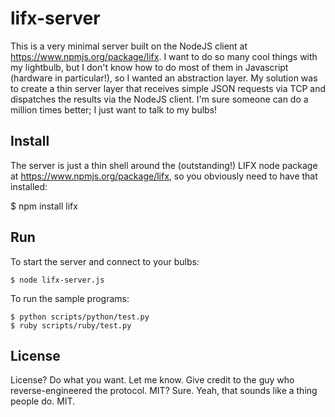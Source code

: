 # lifx-server

This is a very minimal server built on the NodeJS client at https://www.npmjs.org/package/lifx. I want to do so many cool things with my lightbulb, but I don't know how to do most of them in Javascript (hardware in particular!), so I wanted an abstraction layer. My solution was to create a thin server layer that receives simple JSON requests via TCP and dispatches the results via the NodeJS client. I'm sure someone can do a million times better; I just want to talk to my bulbs!

## Install

The server is just a thin shell around the (outstanding!) LIFX node package at https://www.npmjs.org/package/lifx, so you obviously need to have that installed:

  $ npm install lifx

## Run

To start the server and connect to your bulbs:

    $ node lifx-server.js

To run the sample programs:

    $ python scripts/python/test.py
    $ ruby scripts/ruby/test.py

## License

License? Do what you want. Let me know. Give credit to the guy who reverse-engineered the protocol. MIT? Sure. Yeah, that sounds like a thing people do. MIT.
